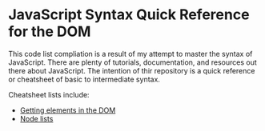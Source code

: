 # JavaScript Syntax Quick Reference for the DOM

This code list compliation is a result of my attempt to master the syntax of JavaScript. There are plenty of tutorials, documentation, and resources out there about JavaScript. The intention of thir repository is a quick reference or cheatsheet of basic to intermediate syntax.

Cheatsheet lists include:
- [Getting elements in the DOM](getting-elements.js)
- [Node lists](node-lists.js)